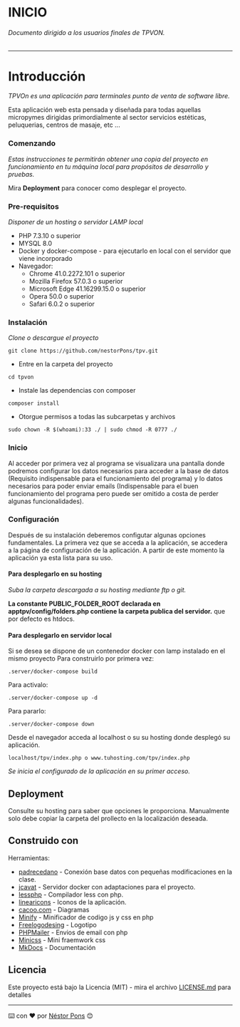# INICIO
###### _Documento dirigido a los usuarios finales de TPVON._
___

# Introducción
_TPVOn es una aplicación para terminales punto de venta de software libre._

Esta aplicación web esta pensada y diseñada para todas aquellas micropymes dirigidas primordialmente al sector servicios estéticas, peluquerias, centros de masaje, etc ... 

### Comenzando
_Estas instrucciones te permitirán obtener una copia del proyecto en funcionamiento en tu máquina local para propósitos de desarrollo y pruebas._

Mira **Deployment** para conocer como desplegar el proyecto.

### Pre-requisitos
_Disponer de un hosting o servidor LAMP local_

* PHP 7.3.10 o superior 
* MYSQL 8.0
* Docker y docker-compose - para ejecutarlo en local con el servidor que viene incorporado
* Navegador: 
    * Chrome 41.0.2272.101 o superior
    * Mozilla Firefox 57.0.3 o superior
    * Microsoft Edge 41.16299.15.0 o superior
    * Opera 50.0 o superior
    * Safari 6.0.2 o superior 

### Instalación
_Clone o descargue el proyecto_

```
git clone https://github.com/nestorPons/tpv.git
```

* Entre en la carpeta del proyecto
```
cd tpvon
```

* Instale las dependencias con composer 
``` 
composer install
``` 

* Otorgue permisos a todas las subcarpetas y archivos
```
sudo chown -R $(whoami):33 ./ | sudo chmod -R 0777 ./
```
### Inicio 
Al acceder por primera vez al programa se visualizara una pantalla donde podremos configurar los datos necesarios para acceder a la base de datos (Requisito indispensable para el funcionamiento del programa) y lo datos necesarios para poder enviar emails (Indispensable para el buen funcionamiento del programa pero puede ser omitido a costa de perder algunas funcionalidades). 

### Configuración
Después de su instalación deberemos configutar algunas opciones fundamentales. 
La primera vez que se acceda a la aplicación, se accedera a la página de configuración de la aplicación. 
A partir de este momento la aplicación ya esta lista para su uso. 

#### Para desplegarlo en su hosting
_Suba la carpeta descargada a su hosting mediante ftp o git._

**La constante PUBLIC_FOLDER_ROOT declarada en apptpv/config/folders.php contiene la carpeta publica del servidor.**
que por defecto es htdocs.


#### Para desplegarlo en servidor local
Si se desea se dispone de un contenedor docker con lamp instalado en el mismo proyecto
Para construirlo por primera vez: 
```
.server/docker-compose build 
```
Para activalo:
```
.server/docker-compose up -d 
```
Para pararlo:
```
.server/docker-compose down
```

Desde el navegador acceda al localhost o su su hosting donde desplegó su aplicación.
```
localhost/tpv/index.php o www.tuhosting.com/tpv/index.php
``` 
_Se inicia el configurado de la aplicación en su primer acceso._

## Deployment
Consulte su hosting para saber que opciones le proporciona.
Manualmente solo debe copiar la carpeta del prollecto en la localización deseada. 

## Construido con
Herramientas:
 
* [padrecedano](https://github.com/padrecedano/PHP-PDO) - Conexión base datos con pequeñas modificaciones en la clase.
* [jcavat](https://github.com/jcavat/docker-lamp) - Servidor docker con adaptaciones para el proyecto. 
* [lessphp](https://leafo.net/lessphp/) - Compilador less con php. 
* [linearicons](https://linearicons.com/) - Iconos de la aplicación.
* [cacoo.com](https://cacoo.com) - Diagramas 
* [Minify](https://github.com/matthiasmullie/minify) - Minificador de codigo js y css en php
* [Freelogodesing](https://es.freelogodesign.org/) - Logotipo
* [PHPMailer](https://github.com/nestorPons/tpv/wiki/Base-de-datos) - Envios de email con php
* [Minicss](https://minicss.org) - Mini fraemwork css 
* [MkDocs](https://www.mkdocs.org) - Documentación


## Licencia
Este proyecto está bajo la Licencia (MIT) - mira el archivo [LICENSE.md](LICENSE.md) para detalles

---
⌨️ con ❤️ por [Néstor Pons](https://github.com/nestorpons) 😊
